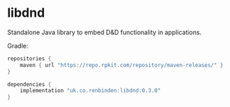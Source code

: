 libdnd
======

Standalone Java library to embed D&D functionality in applications.

Gradle:

```groovy
repositories {
    maven { url "https://repo.rpkit.com/repository/maven-releases/" }
}

dependencies {
    implementation "uk.co.renbinden:libdnd:0.3.0"
}
```